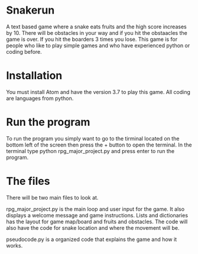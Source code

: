 # Snakerun
A text based game where a snake eats fruits and the high score increases by 10. There will be obstacles in your way and if you hit the obstaacles the game is over. If you hit the boarders 3 times you lose. This game is for people who like to play simple games and who have experienced python or coding before.

# Installation
You must install Atom and have the version 3.7 to play this game. All coding are languages from python. 

# Run the program
To run the program you simply want to go to the tirminal located on the bottom left of the screen then press the + button to open the terminal. In the terminal type python rpg_major_project.py and press enter to run the program. 

# The files
There will be two main files to look at.

rpg_major_project.py is the main loop and user input for the game. It also displays a welcome message and game instructions. Lists and dictionaries has the layout for game map/board and fruits and obstacles. The code will also have the code for snake location and  where the movement will be.

pseudocode.py is a organized code that explains the game and how it works.

